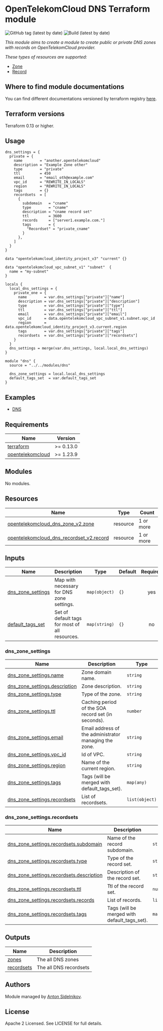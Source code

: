 # OpenTelekomCloud DNS Terraform module

![GitHub tag (latest by date)](https://img.shields.io/github/v/tag/opentelekomcloud/terraform-opentelekomcloud-modules)
![Build (latest by date)](https://zuul.otc-service.com/api/tenant/eco/badge?project=opentelekomcloud/terraform-opentelekomcloud-modules&pipeline=check&branch=main)

_This module aims to create a module to create public or private DNS zones with records on OpenTelekomCloud provider._

_These types of resources are supported:_

* [Zone](https://registry.terraform.io/providers/opentelekomcloud/opentelekomcloud/latest/docs/resources/dns_zone_v2)
* [Record](https://registry.terraform.io/providers/opentelekomcloud/opentelekomcloud/latest/docs/resources/dns_recordset_v2)


## Where to find module documentations

You can find different documentations versioned by terraform registry [here](https://registry.terraform.io/modules/opentelekomcloud/modules/opentelekomcloud/latest).

## Terraform versions

Terraform 0.13 or higher.

## Usage

```hcl
dns_settings = {
  private = {
    name        = "another.opentelekomcloud"
    description = "Example Zone other"
    type        = "private"
    ttl         = 450
    email       = "email_oth@example.com"
    vpc_id      = "REWRITE_IN_LOCALS"
    region      = "REWRITE_IN_LOCALS"
    tags        = {}
    recordsets  = [
      {
        subdomain   = "cname"
        type        = "cname"
        description = "cname record set"
        ttl         = 3600
        records     = ["server1.example.com."]
        tags        = {
          "Recordset" = "private_cname"
        }
      },
    ]
  }
}

data "opentelekomcloud_identity_project_v3" "current" {}

data "opentelekomcloud_vpc_subnet_v1" "subnet"  {
  name = "my-subnet"
}

locals {
  local_dns_settings = {
    private_one = {
      name        = var.dns_settings["private"]["name"]
      description = var.dns_settings["private"]["description"]
      type        = var.dns_settings["private"]["type"]
      ttl         = var.dns_settings["private"]["ttl"]
      email       = var.dns_settings["private"]["email"]
      vpc_id      = data.opentelekomcloud_vpc_subnet_v1.subnet.vpc_id
      region      = data.opentelekomcloud_identity_project_v3.current.region
      tags        = var.dns_settings["private"]["tags"]
      recordsets  = var.dns_settings["private"]["recordsets"]
    }
  }
  dns_settings = merge(var.dns_settings, local.local_dns_settings)
}

module "dns" {
  source = "../../modules/dns"
  
  dns_zone_settings = local.local_dns_settings
  default_tags_set  = var.default_tags_set
}
```

## Examples

* [DNS](https://github.com/opentelekomcloud/terraform-opentelekomcloud-modules/blob/main/examples/dns)

## Requirements

| Name                                                                                           | Version   |
| ---------------------------------------------------------------------------------------------- |-----------|
| <a name="requirement_terraform"></a> [terraform](#requirement\_terraform)                      | >= 0.13.0 |
| <a name="requirement_opentelekomcloud"></a> [opentelekomcloud](#requirement\_opentelekomcloud) | >= 1.23.9 |

## Modules

No modules.

## Resources

| Name                                                                                                                                                         | Type     | Count     |
|--------------------------------------------------------------------------------------------------------------------------------------------------------------|----------|-----------|
| [opentelekomcloud_dns_zone_v2.zone](https://registry.terraform.io/providers/opentelekomcloud/opentelekomcloud/latest/docs/resources/dns_zone_v2)             | resource | 1 or more |
| [opentelekomcloud_dns_recordset_v2.record](https://registry.terraform.io/providers/opentelekomcloud/opentelekomcloud/latest/docs/resources/dns_recordset_v2) | resource | 1 or more |

## Inputs

| Name                                                                                      | Description                                    | Type          | Default | Required |
|-------------------------------------------------------------------------------------------|------------------------------------------------|---------------|---------|:--------:|
| <a name="input_dns_zone_settings"></a> [dns\_zone\_settings](#input\_dns\_zone\_settings) | Map with necessary for DNS zone settings.      | `map(object)` | `{}`    |   yes    |
| <a name="input_default_tags_set"></a> [default\_tags\_set](#input\_default\_tags\_set)    | Set of default tags for most of all resources. | `map(string)` | `{}`    |    no    |

### dns_zone_settings

| Name                                                                                    | Description                                           | Type           | Default | Required |
|-----------------------------------------------------------------------------------------|-------------------------------------------------------|----------------|---------|:--------:|
| <a name="input_name"></a> [dns\_zone\_settings.name](#input\_name)                      | Zone domain name.                                     | `string`       | `null`  |   yes    |
| <a name="input_description"></a> [dns\_zone\_settings.description](#input\_description) | Zone description.                                     | `string`       | `""`    |    no    |
| <a name="input_type"></a> [dns\_zone\_settings.type](#input\_type)                      | Type of the zone.                                     | `string`       | `null`  |   yes    |
| <a name="input_ttl"></a> [dns\_zone\_settings.ttl](#input\_ttl)                         | Caching period of the SOA record set (in seconds).    | `number`       | `null`  |   yes    |
| <a name="input_email"></a> [dns\_zone\_settings.email](#input\_email)                   | Email address of the administrator managing the zone. | `string`       | `null`  |   yes    |
| <a name="input_vpc_id"></a> [dns\_zone\_settings.vpc_id](#input\_vpc_id)                | Id of VPC.                                            | `string`       | `""`    |    no    |
| <a name="input_region"></a> [dns\_zone\_settings.region](#input\_region)                | Name of the current region.                           | `string`       | `""`    |    no    |
| <a name="input_tags"></a> [dns\_zone\_settings.tags](#input\_tags)                      | Tags (will be merged with default_tags_set).          | `map(any)`     | `{}`    |    no    |
| <a name="input_recordsets"></a> [dns\_zone\_settings.recordsets](#input\_recordsets)    | List of recordsets.                                   | `list(object)` | `[]`    |    no    |

### dns_zone_settings.recordsets

| Name                                                                                                                    | Description                                  | Type           | Default | Required |
|-------------------------------------------------------------------------------------------------------------------------|----------------------------------------------|----------------|---------|:--------:|
| <a name="input_subdomain"></a> [dns\_zone\_settings.recordsets.subdomain](#input\_subdomain)                            | Name of the record subdomain.                | `string`       | `null`  |   yes    |
| <a name="input_recordset_type"></a> [dns\_zone\_settings.recordsets.type](#input\_recordset_type)                       | Type of the record set.                      | `string`       | `null`  |   yes    |
| <a name="input_recordset_description"></a> [dns\_zone\_settings.recordsets.description](#input\_recordset\_description) | Description of the record set.               | `string`       | `null`  |    no    |
| <a name="input_recordset_ttl"></a> [dns\_zone\_settings.recordsets.ttl](#input\_recordset\_ttl)                         | Ttl of the record set.                       | `number`       | `null`  |    no    |
| <a name="input_recordset_records"></a> [dns\_zone\_settings.recordsets.records](#input\_recordset\_records)             | List of records.                             | `list(string)` | `[]`    |   yes    |
| <a name="input_recordsets_tags"></a> [dns\_zone\_settings.recordsets.tags](#input\_recordsets\_tags)                    | Tags (will be merged with default_tags_set). | `map(any)`     | `{}`    |    no    |

## Outputs

| Name                                                               | Description            |
|--------------------------------------------------------------------|------------------------|
| <a name="output_zones"></a> [zones](#output\_zones)                | The all DNS zones      |
| <a name="output_recordsets"></a> [recordsets](#output\_recordsets) | The all DNS recordsets |

## Authors

Module managed by [Anton Sidelnikov](https://github.com/anton-sidelnikov).

## License

Apache 2 Licensed. See LICENSE for full details.
